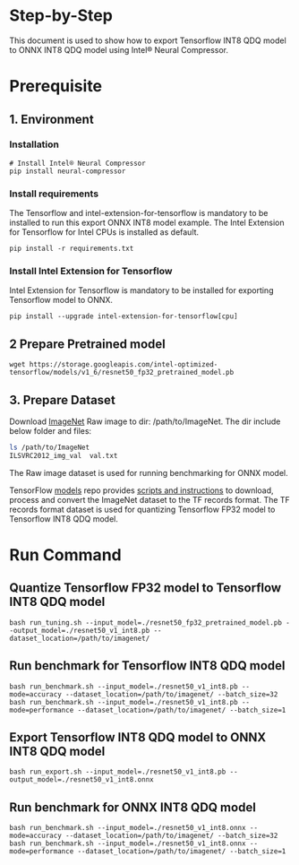 Step-by-Step
============

This document is used to show how to export Tensorflow INT8 QDQ model to ONNX INT8 QDQ model using Intel® Neural Compressor.


# Prerequisite

## 1. Environment

### Installation
```shell
# Install Intel® Neural Compressor
pip install neural-compressor
```

### Install requirements
The Tensorflow and intel-extension-for-tensorflow is mandatory to be installed to run this export ONNX INT8 model example.
The Intel Extension for Tensorflow for Intel CPUs is installed as default.
```shell
pip install -r requirements.txt
```

### Install Intel Extension for Tensorflow
Intel Extension for Tensorflow is mandatory to be installed for exporting Tensorflow model to ONNX.
```shell
pip install --upgrade intel-extension-for-tensorflow[cpu]
```

## 2 Prepare Pretrained model

```shell
wget https://storage.googleapis.com/intel-optimized-tensorflow/models/v1_6/resnet50_fp32_pretrained_model.pb
```


## 3. Prepare Dataset

Download [ImageNet](http://www.image-net.org/) Raw image to dir: /path/to/ImageNet. The dir include below folder and files:

```bash
ls /path/to/ImageNet
ILSVRC2012_img_val  val.txt
```
The Raw image dataset is used for running benchmarking for ONNX model.

TensorFlow [models](https://github.com/tensorflow/models) repo provides [scripts and instructions](https://github.com/tensorflow/models/tree/master/research/slim#an-automated-script-for-processing-imagenet-data) to download, process and convert the ImageNet dataset to the TF records format. The TF records format dataset is used for quantizing Tensorflow FP32 model to Tensorflow INT8 QDQ model.

# Run Command

## Quantize Tensorflow FP32 model to Tensorflow INT8 QDQ model
```shell
bash run_tuning.sh --input_model=./resnet50_fp32_pretrained_model.pb --output_model=./resnet50_v1_int8.pb --dataset_location=/path/to/imagenet/
```

## Run benchmark for Tensorflow INT8 QDQ model
```shell
bash run_benchmark.sh --input_model=./resnet50_v1_int8.pb --mode=accuracy --dataset_location=/path/to/imagenet/ --batch_size=32
bash run_benchmark.sh --input_model=./resnet50_v1_int8.pb --mode=performance --dataset_location=/path/to/imagenet/ --batch_size=1
```

## Export Tensorflow INT8 QDQ model to ONNX INT8 QDQ model
```shell
bash run_export.sh --input_model=./resnet50_v1_int8.pb --output_model=./resnet50_v1_int8.onnx
```

## Run benchmark for ONNX INT8 QDQ model
```shell
bash run_benchmark.sh --input_model=./resnet50_v1_int8.onnx --mode=accuracy --dataset_location=/path/to/imagenet/ --batch_size=32
bash run_benchmark.sh --input_model=./resnet50_v1_int8.onnx --mode=performance --dataset_location=/path/to/imagenet/ --batch_size=1
```

